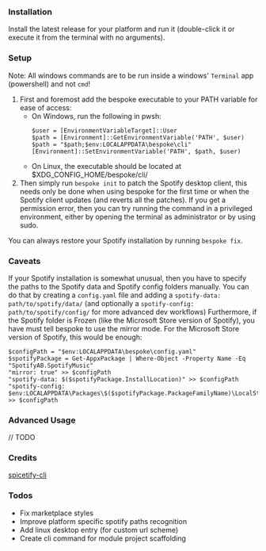 ### Installation

Install the latest release for your platform and run it (double-click it or execute it from the terminal with no arguments).

### Setup

Note: All windows commands are to be run inside a windows' `Terminal` app (powershell) and not `cmd`!

1. First and foremost add the bespoke executable to your PATH variable for ease of access:
    - On Windows, run the following in pwsh:
        ```
        $user = [EnvironmentVariableTarget]::User
        $path = [Environment]::GetEnvironmentVariable('PATH', $user)
        $path = "$path;$env:LOCALAPPDATA\bespoke\cli"
        [Environment]::SetEnvironmentVariable('PATH', $path, $user)
        ```
    - On Linux, the executable should be located at $XDG_CONFIG_HOME/bespoke/cli/
2. Then simply run `bespoke init` to patch the Spotify desktop client, this needs only be done
   when using bespoke for the first time or when the Spotify client updates (and reverts all the patches).
   If you get a permission error, then you can try running the command in a privileged environment,
   either by opening the terminal as administrator or by using sudo.

You can always restore your Spotify installation by running `bespoke fix`.

### Caveats

If your Spotify installation is somewhat unusual, then you have to specify the paths to the Spotify data and Spotify config folders manually.
You can do that by creating a `config.yaml` file and adding a `spotify-data: path/to/spotify/data/`
(and optionally a `spotify-config: path/to/spotify/config/` for more advanced dev workflows)
Furthermore, if the Spotify folder is Frozen (like the Microsoft Store version of Spotify), you have must tell bespoke to use the mirror mode.
For the Microsoft Store version of Spotify, this would be enough:

```
$configPath = "$env:LOCALAPPDATA\bespoke\config.yaml"
$spotifyPackage = Get-AppxPackage | Where-Object -Property Name -Eq "SpotifyAB.SpotifyMusic"
"mirror: true" >> $configPath
"spotify-data: $($spotifyPackage.InstallLocation)" >> $configPath
"spotify-config: $env:LOCALAPPDATA\Packages\$($spotifyPackage.PackageFamilyName)\LocalState\Spotify\" >> $configPath
```

### Advanced Usage

// TODO

### Credits

[spicetify-cli](https://github.com/spicetify/spicetify-cli)

### Todos

-   Fix marketplace styles
-   Improve platform specific spotify paths recognition
-   Add linux desktop entry (for custom url scheme)
-   Create cli command for module project scaffolding
